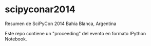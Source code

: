 scipyconar2014
==============

Resumen de SciPyCon 2014 Bahía Blanca, Argentina

Este repo contiene un "proceeding" del evento en formato IPython Notebook.
